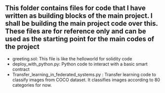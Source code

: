 ## This folder contains files for code that I have written as building blocks of the main project. I shall be building the main project code over this. These files are for reference only and can be used as the starting point for the main codes of the project

<ul>
  <li> greeting.sol: This file is like the helloworld for solidity code </li>
  <li> deploy_with_python.py: Python code to interact with a basic smart contract </li>
  <li> Transfer_learning_in_federated_systems.py : Transfer learning code to classify images from COCO dataset. It classifies images according to 80 categories for now.</li>
  </ul>

